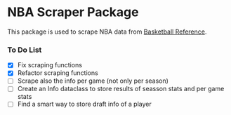 # NBA Scraper Package

This package is used to scrape NBA data from [Basketball Reference](https://www.basketball-reference.com/).

### To Do List

- [x] Fix scraping functions
- [x] Refactor scraping functions
- [ ] Scrape also the info per game (not only per season)
- [ ] Create an Info dataclass to store results of seasson stats and per game stats
- [ ] Find a smart way to store draft info of a player
